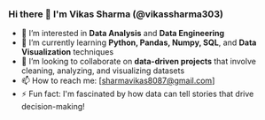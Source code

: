 ### Hi there 👋 I'm Vikas Sharma (@vikassharma303)

- 👀 I’m interested in **Data Analysis** and **Data Engineering**
- 🌱 I’m currently learning **Python, Pandas, Numpy, SQL**, and **Data Visualization** techniques
- 💞️ I’m looking to collaborate on **data-driven projects** that involve cleaning, analyzing, and visualizing datasets
- 📫 How to reach me: [sharmavikas8087@gmail.com]
- ⚡ Fun fact: I'm fascinated by how data can tell stories that drive decision-making!
